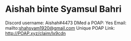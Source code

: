 # Aishah binte Syamsul Bahri

Discord username: Aishah#4473
DMed a POAP: Yes
Email: mailto:shahsyam1920@gmail.com
Unique POAP Link: http://POAP.xyz/claim/lx9cdn